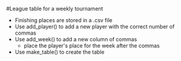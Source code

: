 #League table for a weekly tournament
* Finishing places are stored in a .csv file
* Use add_player() to add a new player with the correct number of commas
* Use add_week() to add a new column of commas
    * place the player's place for the week after the commas
* Use make_table() to create the table